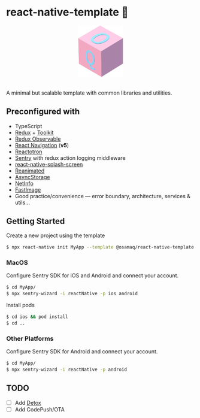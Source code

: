 # react-native-template 🌠

<div align="center">
    <img src="icon.png" alt="Logo" width="24%">
</div>
<br/>

A minimal but scalable template with common libraries and utilities.

## Preconfigured with

- TypeScript
- [Redux](https://redux.js.org/) + [Toolkit](https://redux-toolkit.js.org/)
- [Redux Observable](https://redux-observable.js.org/)
- [React Navigation](https://reactnavigation.org/) (**v5**)
- [Reactotron](https://github.com/infinitered/reactotron)
- [Sentry](https://docs.sentry.io/platforms/react-native/) with redux action logging middleware
- [react-native-splash-screen](https://github.com/crazycodeboy/react-native-splash-screen)
- [Reanimated](https://software-mansion.github.io/react-native-reanimated/)
- [AsyncStorage](https://github.com/react-native-community/async-storage)
- [NetInfo](https://github.com/react-native-community/react-native-netinfo)
- [FastImage](https://github.com/DylanVann/react-native-fast-image)
- Good practice/convenience — error boundary, architecture, services & utils...

## Getting Started

Create a new project using the template

```bash
$ npx react-native init MyApp --template @osamaq/react-native-template
```

### MacOS

Configure Sentry SDK for iOS and Android and connect your account.

```bash
$ cd MyApp/
$ npx sentry-wizard -i reactNative -p ios android
```

Install pods

```bash
$ cd ios && pod install
$ cd ..
```

### Other Platforms

Configure Sentry SDK for Android and connect your account.

```bash
$ cd MyApp/
$ npx sentry-wizard -i reactNative -p android
```

## TODO

- [ ] Add [Detox](https://github.com/wix/Detox)
- [ ] Add CodePush/OTA
